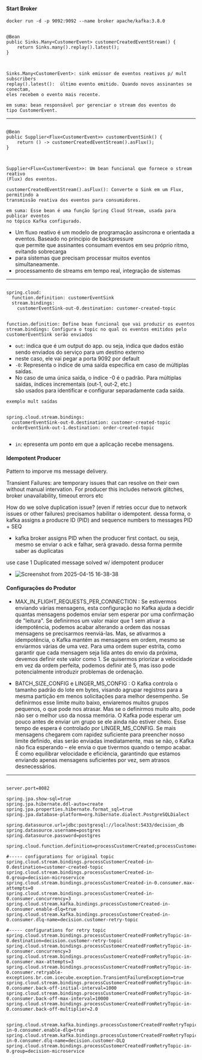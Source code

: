 #### Start Broker

`docker run -d -p 9092:9092 --name broker apache/kafka:3.8.0`


```

@Bean
public Sinks.Many<CustomerEvent> customerCreatedEventStream() {
    return Sinks.many().replay().latest();
}



Sinks.Many<CustomerEvent>: sink emissor de eventos reativos p/ mult subscribers
replay().latest():  último evento emitido. Quando novos assinantes se conectam, 
eles recebem o evento mais recente.

em suma: bean responsável por gerenciar o stream dos eventos do 
tipo CustomerEvent.

```
---

```

@Bean
public Supplier<Flux<CustomerEvent>> customerEventSink() {
    return () -> customerCreatedEventStream().asFlux();
}



Supplier<Flux<CustomerEvent>>: Um bean funcional que fornece o stream reativo 
(Flux) dos eventos.

customerCreatedEventStream().asFlux(): Converte o Sink em um Flux, permitindo a 
transmissão reativa dos eventos para consumidores.

em suma: Esse bean é uma função Spring Cloud Stream, usada para publicar eventos 
no tópico Kafka configurado.

```

- Um fluxo reativo é um modelo de programação assíncrona e orientada a eventos. Baseado no príncipio de backpressure
<br> que permite que assinantes consumam eventos em seu próprio ritmo, evitando sobrecarga
- para sistemas que precisam processar muitos eventos simultaneamente.
-  processamento de streams em tempo real, integração de sistemas

---

```

spring.cloud:
  function.definition: customerEventSink
  stream.bindings:
    customerEventSink-out-0.destination: customer-created-topic


function.definition: Define bean funcional que vai produzir os eventos
stream.bindings: Configura o topic no qual os eventos emitidos pelo 
customerEventSink serão enviados

```

- `out`: indica que é um output do app. ou seja, indica que dados estão sendo enviados do serviço para um destino externo
- neste caso, ele vai pegar a porta 9092 por default
- `-0`: Representa o índice de uma saída específica em caso de múltiplas saídas.
- No caso de uma única saída, o índice -0 é o padrão. Para múltiplas saídas, índices incrementais (out-1, out-2, etc.) 
<br> são usados para identificar e configurar separadamente cada saída.

``` 
exemplo mult saídas


spring.cloud.stream.bindings:
  customerEventSink-out-0.destination: customer-created-topic
  orderEventSink-out-1.destination: order-created-topic


```

- `in`: epresenta um ponto em que a aplicação recebe mensagens.


#### Idempotent Producer

Pattern to imporve ms message delivery.

Transient Failures: are temporary issues that can resolve on their own without manual intervation. For producer this includes network glitches, broker unavailability, timeout errors etc

How do we solve duplication issue? (even if retries occur due to network issues or other failures)
precisamos habilitar o idempotent. dessa forma, o kafka assigns a producre ID (PID) and sequence numbers to messages
PID + SEQ

- kafka broker assigns PID when the producer first contact. ou seja, mesmo se enviar o ack e falhar, será gravado. dessa forma permite saber as duplicatas

use case 1 Duplicated message solved w/ idempotent producer
- ![Screenshot from 2025-04-15 16-38-38](https://github.com/user-attachments/assets/255f6941-13f6-45f6-9ca5-6f4b4c164a8f)

#### Configurações do Produtor

- MAX_IN_FLIGHT_REQUESTS_PER_CONNECTION : Se estivermos enviando várias mensagens, esta configuração no Kafka ajuda a decidir quantas mensagens podemos enviar sem esperar por uma confirmação de "leitura". Se definirmos um valor maior que 1 sem ativar a idempotência, podemos acabar alterando a ordem das nossas mensagens se precisarmos reenviá-las. Mas, se ativarmos a idempotência, o Kafka mantém as mensagens em ordem, mesmo se enviarmos várias de uma vez. Para uma ordem super estrita, como garantir que cada mensagem seja lida antes do envio da próxima, devemos definir este valor como 1. Se quisermos priorizar a velocidade em vez da ordem perfeita, podemos definir até 5, mas isso pode potencialmente introduzir problemas de ordenação.


- BATCH_SIZE_CONFIG e LINGER_MS_CONFIG : O Kafka controla o tamanho padrão do lote em bytes, visando agrupar registros para a mesma partição em menos solicitações para melhor desempenho. Se definirmos esse limite muito baixo, enviaremos muitos grupos pequenos, o que pode nos atrasar. Mas se o definirmos muito alto, pode não ser o melhor uso da nossa memória. O Kafka pode esperar um pouco antes de enviar um grupo se ele ainda não estiver cheio. Esse tempo de espera é controlado por LINGER_MS_CONFIG. Se mais mensagens chegarem com rapidez suficiente para preencher nosso limite definido, elas serão enviadas imediatamente, mas se não, o Kafka não fica esperando – ele envia o que tivermos quando o tempo acabar. É como equilibrar velocidade e eficiência, garantindo que estamos enviando apenas mensagens suficientes por vez, sem atrasos desnecessários.


---


```exemplo .properties

server.port=8082

spring.jpa.show-sql=true
spring.jpa.hibernate.ddl-auto=create
spring.jpa.properties.hibernate.format_sql=true
spring.jpa.database-platform=org.hibernate.dialect.PostgreSQLDialect

spring.datasource.url=jdbc:postgresql://localhost:5433/decision_db
spring.datasource.username=postgres
spring.datasource.password=postgres

spring.cloud.function.definition=processCustomerCreated;processCustomerCreatedFromRetryTopic

#----- configurations for original topic
spring.cloud.stream.bindings.processCustomerCreated-in-0.destination=customer-created-topic
spring.cloud.stream.bindings.processCustomerCreated-in-0.group=decision-microservice
spring.cloud.stream.bindings.processCustomerCreated-in-0.consumer.max-attempts=0
spring.cloud.stream.bindings.processCustomerCreated-in-0.consumer.concurrency=3
spring.cloud.stream.kafka.bindings.processCustomerCreated-in-0.consumer.enable-dlq=true
spring.cloud.stream.kafka.bindings.processCustomerCreated-in-0.consumer.dlq-name=decision.customer-retry-topic

#----- configurations for retry topic
spring.cloud.stream.bindings.processCustomerCreatedFromRetryTopic-in-0.destination=decision.customer-retry-topic
spring.cloud.stream.bindings.processCustomerCreatedFromRetryTopic-in-0.consumer.concurrency=3
spring.cloud.stream.bindings.processCustomerCreatedFromRetryTopic-in-0.consumer.max-attempts=3
spring.cloud.stream.bindings.processCustomerCreatedFromRetryTopic-in-0.consumer.retryable-exceptions.br.com.icecube.exception.TransientFailureException=true
spring.cloud.stream.bindings.processCustomerCreatedFromRetryTopic-in-0.consumer.back-off-initial-interval=1000
spring.cloud.stream.bindings.processCustomerCreatedFromRetryTopic-in-0.consumer.back-off-max-interval=10000
spring.cloud.stream.bindings.processCustomerCreatedFromRetryTopic-in-0.consumer.back-off-multiplier=2.0


spring.cloud.stream.kafka.bindings.processCustomerCreatedFromRetryTopic-in-0.consumer.enable-dlq=true
spring.cloud.stream.kafka.bindings.processCustomerCreatedFromRetryTopic-in-0.consumer.dlq-name=decision.customer-DLQ
spring.cloud.stream.bindings.processCustomerCreatedFromRetryTopic-in-0.group=decision-microservice



```

